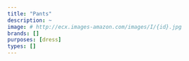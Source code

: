```yaml
---
title: "Pants"
description: ~
image: # http://ecx.images-amazon.com/images/I/{id}.jpg
brands: []
purposes: [dress]
types: []
---
```

